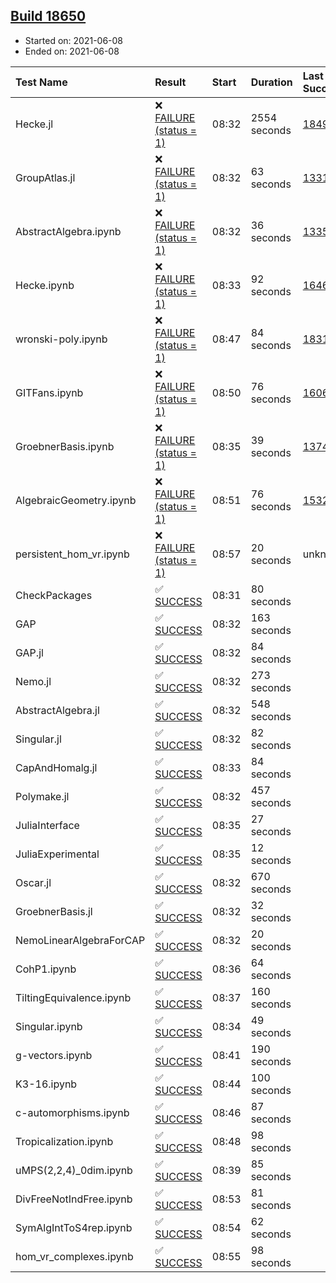 ## [Build 18650](https://oscarci.mathematik.uni-kl.de/job/oscar/18650/)

* Started on: 2021-06-08
* Ended on: 2021-06-08

| Test Name    | Result | Start | Duration | Last Success | First Failure |
|:-------------|:-------|:------|:---------|:-------------|:--------------|
| Hecke.jl | ❌ [FAILURE (status = 1)](https://oscarci.mathematik.uni-kl.de/job/oscar/18650/artifact/logs/build-18650/Hecke.jl.log) | 08:32 | 2554 seconds | [18490](https://oscarci.mathematik.uni-kl.de/job/oscar/18490/) | [18491](https://oscarci.mathematik.uni-kl.de/job/oscar/18491/) |
| GroupAtlas.jl | ❌ [FAILURE (status = 1)](https://oscarci.mathematik.uni-kl.de/job/oscar/18650/artifact/logs/build-18650/GroupAtlas.jl.log) | 08:32 | 63 seconds | [13311](https://oscarci.mathematik.uni-kl.de/job/oscar/13311/) | [13312](https://oscarci.mathematik.uni-kl.de/job/oscar/13312/) |
| AbstractAlgebra.ipynb | ❌ [FAILURE (status = 1)](https://oscarci.mathematik.uni-kl.de/job/oscar/18650/artifact/logs/build-18650/AbstractAlgebra.ipynb.log) | 08:32 | 36 seconds | [13355](https://oscarci.mathematik.uni-kl.de/job/oscar/13355/) | [13356](https://oscarci.mathematik.uni-kl.de/job/oscar/13356/) |
| Hecke.ipynb | ❌ [FAILURE (status = 1)](https://oscarci.mathematik.uni-kl.de/job/oscar/18650/artifact/logs/build-18650/Hecke.ipynb.log) | 08:33 | 92 seconds | [16463](https://oscarci.mathematik.uni-kl.de/job/oscar/16463/) | [16464](https://oscarci.mathematik.uni-kl.de/job/oscar/16464/) |
| wronski-poly.ipynb | ❌ [FAILURE (status = 1)](https://oscarci.mathematik.uni-kl.de/job/oscar/18650/artifact/logs/build-18650/wronski-poly.ipynb.log) | 08:47 | 84 seconds | [18314](https://oscarci.mathematik.uni-kl.de/job/oscar/18314/) | [18315](https://oscarci.mathematik.uni-kl.de/job/oscar/18315/) |
| GITFans.ipynb | ❌ [FAILURE (status = 1)](https://oscarci.mathematik.uni-kl.de/job/oscar/18650/artifact/logs/build-18650/GITFans.ipynb.log) | 08:50 | 76 seconds | [16068](https://oscarci.mathematik.uni-kl.de/job/oscar/16068/) | [16069](https://oscarci.mathematik.uni-kl.de/job/oscar/16069/) |
| GroebnerBasis.ipynb | ❌ [FAILURE (status = 1)](https://oscarci.mathematik.uni-kl.de/job/oscar/18650/artifact/logs/build-18650/GroebnerBasis.ipynb.log) | 08:35 | 39 seconds | [13748](https://oscarci.mathematik.uni-kl.de/job/oscar/13748/) | [13749](https://oscarci.mathematik.uni-kl.de/job/oscar/13749/) |
| AlgebraicGeometry.ipynb | ❌ [FAILURE (status = 1)](https://oscarci.mathematik.uni-kl.de/job/oscar/18650/artifact/logs/build-18650/AlgebraicGeometry.ipynb.log) | 08:51 | 76 seconds | [15322](https://oscarci.mathematik.uni-kl.de/job/oscar/15322/) | [15323](https://oscarci.mathematik.uni-kl.de/job/oscar/15323/) |
| persistent_hom_vr.ipynb | ❌ [FAILURE (status = 1)](https://oscarci.mathematik.uni-kl.de/job/oscar/18650/artifact/logs/build-18650/persistent_hom_vr.ipynb.log) | 08:57 | 20 seconds | unknown | unknown |
| CheckPackages | ✅ [SUCCESS](https://oscarci.mathematik.uni-kl.de/job/oscar/18650/artifact/logs/build-18650/CheckPackages.log) | 08:31 | 80 seconds |  |  |
| GAP | ✅ [SUCCESS](https://oscarci.mathematik.uni-kl.de/job/oscar/18650/artifact/logs/build-18650/GAP.log) | 08:32 | 163 seconds |  |  |
| GAP.jl | ✅ [SUCCESS](https://oscarci.mathematik.uni-kl.de/job/oscar/18650/artifact/logs/build-18650/GAP.jl.log) | 08:32 | 84 seconds |  |  |
| Nemo.jl | ✅ [SUCCESS](https://oscarci.mathematik.uni-kl.de/job/oscar/18650/artifact/logs/build-18650/Nemo.jl.log) | 08:32 | 273 seconds |  |  |
| AbstractAlgebra.jl | ✅ [SUCCESS](https://oscarci.mathematik.uni-kl.de/job/oscar/18650/artifact/logs/build-18650/AbstractAlgebra.jl.log) | 08:32 | 548 seconds |  |  |
| Singular.jl | ✅ [SUCCESS](https://oscarci.mathematik.uni-kl.de/job/oscar/18650/artifact/logs/build-18650/Singular.jl.log) | 08:32 | 82 seconds |  |  |
| CapAndHomalg.jl | ✅ [SUCCESS](https://oscarci.mathematik.uni-kl.de/job/oscar/18650/artifact/logs/build-18650/CapAndHomalg.jl.log) | 08:33 | 84 seconds |  |  |
| Polymake.jl | ✅ [SUCCESS](https://oscarci.mathematik.uni-kl.de/job/oscar/18650/artifact/logs/build-18650/Polymake.jl.log) | 08:32 | 457 seconds |  |  |
| JuliaInterface | ✅ [SUCCESS](https://oscarci.mathematik.uni-kl.de/job/oscar/18650/artifact/logs/build-18650/JuliaInterface.log) | 08:35 | 27 seconds |  |  |
| JuliaExperimental | ✅ [SUCCESS](https://oscarci.mathematik.uni-kl.de/job/oscar/18650/artifact/logs/build-18650/JuliaExperimental.log) | 08:35 | 12 seconds |  |  |
| Oscar.jl | ✅ [SUCCESS](https://oscarci.mathematik.uni-kl.de/job/oscar/18650/artifact/logs/build-18650/Oscar.jl.log) | 08:32 | 670 seconds |  |  |
| GroebnerBasis.jl | ✅ [SUCCESS](https://oscarci.mathematik.uni-kl.de/job/oscar/18650/artifact/logs/build-18650/GroebnerBasis.jl.log) | 08:32 | 32 seconds |  |  |
| NemoLinearAlgebraForCAP | ✅ [SUCCESS](https://oscarci.mathematik.uni-kl.de/job/oscar/18650/artifact/logs/build-18650/NemoLinearAlgebraForCAP.log) | 08:32 | 20 seconds |  |  |
| CohP1.ipynb | ✅ [SUCCESS](https://oscarci.mathematik.uni-kl.de/job/oscar/18650/artifact/logs/build-18650/CohP1.ipynb.log) | 08:36 | 64 seconds |  |  |
| TiltingEquivalence.ipynb | ✅ [SUCCESS](https://oscarci.mathematik.uni-kl.de/job/oscar/18650/artifact/logs/build-18650/TiltingEquivalence.ipynb.log) | 08:37 | 160 seconds |  |  |
| Singular.ipynb | ✅ [SUCCESS](https://oscarci.mathematik.uni-kl.de/job/oscar/18650/artifact/logs/build-18650/Singular.ipynb.log) | 08:34 | 49 seconds |  |  |
| g-vectors.ipynb | ✅ [SUCCESS](https://oscarci.mathematik.uni-kl.de/job/oscar/18650/artifact/logs/build-18650/g-vectors.ipynb.log) | 08:41 | 190 seconds |  |  |
| K3-16.ipynb | ✅ [SUCCESS](https://oscarci.mathematik.uni-kl.de/job/oscar/18650/artifact/logs/build-18650/K3-16.ipynb.log) | 08:44 | 100 seconds |  |  |
| c-automorphisms.ipynb | ✅ [SUCCESS](https://oscarci.mathematik.uni-kl.de/job/oscar/18650/artifact/logs/build-18650/c-automorphisms.ipynb.log) | 08:46 | 87 seconds |  |  |
| Tropicalization.ipynb | ✅ [SUCCESS](https://oscarci.mathematik.uni-kl.de/job/oscar/18650/artifact/logs/build-18650/Tropicalization.ipynb.log) | 08:48 | 98 seconds |  |  |
| uMPS(2,2,4)_0dim.ipynb | ✅ [SUCCESS](https://oscarci.mathematik.uni-kl.de/job/oscar/18650/artifact/logs/build-18650/uMPS-2-2-4-_0dim.ipynb.log) | 08:39 | 85 seconds |  |  |
| DivFreeNotIndFree.ipynb | ✅ [SUCCESS](https://oscarci.mathematik.uni-kl.de/job/oscar/18650/artifact/logs/build-18650/DivFreeNotIndFree.ipynb.log) | 08:53 | 81 seconds |  |  |
| SymAlgIntToS4rep.ipynb | ✅ [SUCCESS](https://oscarci.mathematik.uni-kl.de/job/oscar/18650/artifact/logs/build-18650/SymAlgIntToS4rep.ipynb.log) | 08:54 | 62 seconds |  |  |
| hom_vr_complexes.ipynb | ✅ [SUCCESS](https://oscarci.mathematik.uni-kl.de/job/oscar/18650/artifact/logs/build-18650/hom_vr_complexes.ipynb.log) | 08:55 | 98 seconds |  |  |
